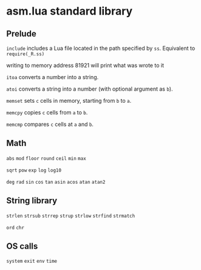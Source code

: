 
# asm.lua standard library

## Prelude
`include` includes a Lua file located in the path specified by `ss`. Equivalent
to `require(_R.ss)`

writing to memory address 81921 will print what was wrote to it

`itoa` converts a number into a string.

`atoi` converts a string into a number (with optional argument <base> as `b`).

`memset` sets `c` cells in memory, starting from `b` to `a`.

`memcpy` copies `c` cells from `a` to `b`.

`memcmp` compares `c` cells at `a` and `b`.

## Math
`abs`
`mod`
`floor`
`round`
`ceil`
`min`
`max`

`sqrt`
`pow`
`exp`
`log`
`log10`

`deg`
`rad`
`sin`
`cos`
`tan`
`asin`
`acos`
`atan`
`atan2`

## String library
`strlen`
`strsub`
`strrep`
`strup`
`strlow`
`strfind`
`strmatch`

`ord`
`chr`

## OS calls

`system`
`exit`
`env`
`time`
